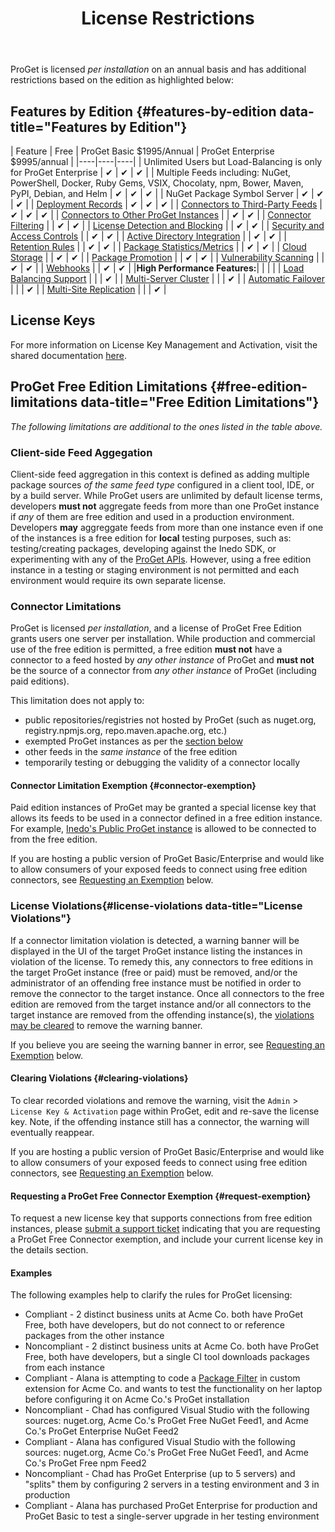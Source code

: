 ﻿---
title: License Restrictions
sequence: 700
keywords: proget, license
show-headings-in-nav: true
---

ProGet is licensed *per installation* on an annual basis and has additional restrictions based on the edition as highlighted below:

## Features by Edition {#features-by-edition data-title="Features by Edition"}


| Feature | Free | ProGet Basic $1995/Annual | ProGet Enterprise $9995/annual |
|----|----|----|
| Unlimited Users but Load-Balancing is only for ProGet Enterprise                                                                                                                  | ✔ | ✔ | ✔ |
| Multiple Feeds including: NuGet, PowerShell, Docker, Ruby Gems, VSIX, Chocolaty, npm, Bower, Maven, PyPI, Debian, and Helm                          | ✔ | ✔ | ✔ |
| NuGet Package Symbol Server                                                                    | ✔ | ✔ | ✔ |
| [Deployment Records](/docs/proget/advanced/package-promotion#deployment-records)                                 | ✔ | ✔ | ✔ |
| [Connectors to Third-Party Feeds](#connector-limitations)                                                                         | ✔ | ✔ | ✔ |
| [Connectors to Other ProGet Instances](#connector-limitations)                                                                  |   | ✔ | ✔ |
| [Connector Filtering](/docs/proget/core-concepts/feeds/connectors#connector-filters)                             |    | ✔ | ✔ |
| [License Detection and Blocking](/docs/proget/compliance/license-detection)                                        |    | ✔ | ✔ |
| [Security and Access Controls](/docs/proget/administration/security)                                             |    | ✔ | ✔ |
| [Active Directory Integration](/docs/various/ldap/ldap-active-directory)                                         |    | ✔ | ✔ |
| [Retention Rules](/docs/proget/administration/retention-rules)                                                   |    | ✔ | ✔ |
| [Package Statistics/Metrics](/docs/proget/administration/package-statistics)                                     |    | ✔ | ✔ |
| [Cloud Storage](/docs/proget/storage/cloud-storage)                                                              |    | ✔ | ✔ |
| [Package Promotion](/docs/proget/advanced/package-promotion)                                                     |    | ✔ | ✔ |
| [Vulnerability Scanning](/docs/proget/administration/vulnerability-source)                                       |    | ✔ | ✔ |
| [Webhooks](/docs/proget/advanced/webhooks)                                                                       |    | ✔ | ✔ |
|**High Performance Features:**|   |   |   |
| [Load Balancing Support](/docs/proget/installation/load-balancing-and-automatic-failover)                        |    |    | ✔ |
| [Multi-Server Cluster](/docs/proget/installation/load-balancing-and-automatic-failover#web-node-configuration)     |    |    | ✔ |
| [Automatic Failover](/docs/proget/installation/load-balancing-and-automatic-failover)                            |    |    | ✔ |
| [Multi-Site Replication](/docs/proget/administration/feed-replication)                                           |    |    | ✔ |


## License Keys

For more information on License Key Management and Activation, visit the shared documentation [here](/docs/various/licensing/management).

## ProGet Free Edition Limitations {#free-edition-limitations data-title="Free Edition Limitations"}

*The following limitations are additional to the ones listed in the table above.*

### Client-side Feed Aggegation

Client-side feed aggregation in this context is defined as adding multiple package sources *of the same feed type* configured in a client tool, IDE, or by a build server. While ProGet users are unlimited by default license terms, developers **must not** aggregate feeds from more than one ProGet instance if *any* of them are free edition and used in a production environment. Developers **may** aggreggate feeds from more than one instance even if one of the instances is a free edition for **local** testing purposes, such as: testing/creating packages, developing against the Inedo SDK, or experimenting with any of the [ProGet APIs](/docs/proget/reference/api). However, using a free edition instance in a testing or staging environment is not permitted and each environment would require its own separate license.

### Connector Limitations

ProGet is licensed *per installation*, and a license of ProGet Free Edition grants users one server per installation. While production and commercial use of the free edition is permitted, a free edition **must not** have a connector to a feed hosted by *any other instance* of ProGet and **must not** be the source of a connector from *any other instance* of ProGet (including paid editions).

This limitation does not apply to:

 - public repositories/registries not hosted by ProGet (such as nuget.org, registry.npmjs.org, repo.maven.apache.org, etc.)
 - exempted ProGet instances as per the [section below](#connector-exemption)
 - other feeds in the *same instance* of the free edition
 - temporarily testing or debugging the validity of a connector locally

#### Connector Limitation Exemption {#connector-exemption}

Paid edition instances of ProGet may be granted a special license key that allows its feeds to be used in a connector defined in a free edition instance. For example, [Inedo's Public ProGet instance](https://proget.inedo.com) is allowed to be connected to from the free edition.

If you are hosting a public version of ProGet Basic/Enterprise and would like to allow consumers of your exposed feeds to connect using free edition connectors, see [Requesting an Exemption](#request-exemption) below.

### License Violations{#license-violations data-title="License Violations"}

If a connector limitation violation is detected, a warning banner will be displayed in the UI of the target ProGet instance listing the instances in violation of the license. To remedy this, any connectors to free editions in the target ProGet instance (free or paid) must be removed, and/or the administrator of an offending free instance must be notified in order to remove the connector to the target instance. Once all connectors to the free edition are removed from the target instance and/or all connectors to the target instance are removed from the offending instance(s), the [violations may be cleared](#clearing-violations) to remove the warning banner.

If you believe you are seeing the warning banner in error, see [Requesting an Exemption](#request-exemption) below.

#### Clearing Violations {#clearing-violations}

To clear recorded violations and remove the warning, visit the `Admin` > `License Key & Activation` page within ProGet, edit and re-save the license key. Note, if the offending instance still has a connector, the warning will eventually reappear.

If you are hosting a public version of ProGet Basic/Enterprise and would like to allow consumers of your exposed feeds to connect using free edition connectors, see [Requesting an Exemption](#request-exemption) below.

#### Requesting a ProGet Free Connector Exemption {#request-exemption}

To request a new license key that supports connections from free edition instances, please [submit a support ticket](https://my.inedo.com/tickets/new) indicating that you are requesting a ProGet Free Connector exemption, and include your current license key in the details section.

#### Examples

The following examples help to clarify the rules for ProGet licensing:

- <span class="info-block success">Compliant</span> - 2 distinct business units at Acme Co. both have ProGet Free, both have developers, but do not connect to or reference packages from the other instance
- <span class="info-block error">Noncompliant</span> - 2 distinct business units at Acme Co. both have ProGet Free, both have developers, but a single CI tool downloads packages from each instance
- <span class="info-block success">Compliant</span> - Alana is attempting to code a [Package Filter](https://github.com/Inedo/SampleProGetExtension/blob/master/SampleProGetExtension/PackageFilters/SamplePackageFilter.cs) in custom extension for Acme Co. and wants to test the functionality on her laptop before configuring it on Acme Co.'s ProGet installation
- <span class="info-block error">Noncompliant</span> - Chad has configured Visual Studio with the following sources: nuget.org, Acme Co.'s ProGet Free NuGet Feed1, and Acme Co.'s ProGet Enterprise NuGet Feed2
- <span class="info-block success">Compliant</span> - Alana has configured Visual Studio with the following sources: nuget.org, Acme Co.'s ProGet Free NuGet Feed1, and Acme Co.'s ProGet Free npm Feed2
- <span class="info-block error">Noncompliant</span> - Chad has ProGet Enterprise (up to 5 servers) and "splits" them by configuring 2 servers in a testing environment and 3 in production
- <span class="info-block success">Compliant</span> - Alana has purchased ProGet Enterprise for production and ProGet Basic to test a single-server upgrade in her testing environment
